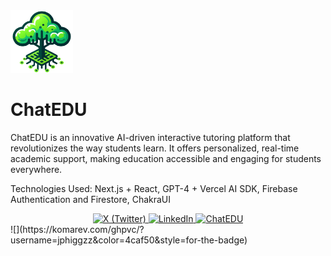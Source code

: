 <img src="https://github.com/chat-edu/chat-edu/blob/main/public/logo.png" alt="ChatEDU Main Page" width="100" />

# ChatEDU
ChatEDU is an innovative AI-driven interactive tutoring platform that revolutionizes the way students learn. It offers personalized, real-time academic support, making education accessible and engaging for students everywhere.

Technologies Used: Next.js + React, GPT-4 + Vercel AI SDK, Firebase Authentication and Firestore, ChakraUI

<div align="center">
  <a href="https://x.com/jpeg_higgins" target="_blank">
    <img alt="X (Twitter)" src="https://img.shields.io/badge/X-000000?style=for-the-badge&logo=twitter&logoColor=white" />
  </a>
  <a href="https://www.linkedin.com/in/jp-higgins/" target="_blank">
    <img alt="LinkedIn" src="https://img.shields.io/badge/LinkedIn-0A66C2?style=for-the-badge&logo=linkedin&logoColor=white" />
  </a>
 <a href="https://chatedu.io" target="_blank">
    <img alt="ChatEDU" src="https://img.shields.io/badge/ChatEDU-0078E7?style=for-the-badge&logoUri=https://raw.githubusercontent.com/chat-edu/chat-edu/main/public/logo.png" />
  </a>
</div>
![](https://komarev.com/ghpvc/?username=jphiggzz&color=4caf50&style=for-the-badge)
